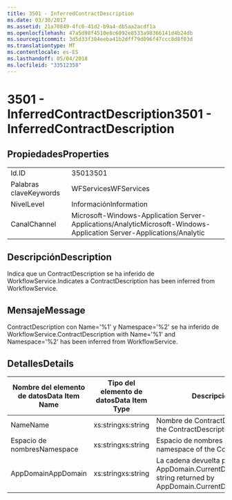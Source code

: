 ```yaml
---
title: 3501 - InferredContractDescription
ms.date: 03/30/2017
ms.assetid: 21a70849-4fc0-41d2-b9a4-db5aa2acdf1a
ms.openlocfilehash: 47a5d98f4510e8c6092e8533a98366141d4b24db
ms.sourcegitcommit: 3d5d33f384eeba41b2dff79d096f47ccc8d8f03d
ms.translationtype: MT
ms.contentlocale: es-ES
ms.lasthandoff: 05/04/2018
ms.locfileid: "33512358"
---
```

# <a name="3501---inferredcontractdescription"></a><span data-ttu-id="ea774-102">3501 - InferredContractDescription</span><span class="sxs-lookup"><span data-stu-id="ea774-102">3501 - InferredContractDescription</span></span>
## <a name="properties"></a><span data-ttu-id="ea774-103">Propiedades</span><span class="sxs-lookup"><span data-stu-id="ea774-103">Properties</span></span>  
  
|||  
|-|-|  
|<span data-ttu-id="ea774-104">Id.</span><span class="sxs-lookup"><span data-stu-id="ea774-104">ID</span></span>|<span data-ttu-id="ea774-105">3501</span><span class="sxs-lookup"><span data-stu-id="ea774-105">3501</span></span>|  
|<span data-ttu-id="ea774-106">Palabras clave</span><span class="sxs-lookup"><span data-stu-id="ea774-106">Keywords</span></span>|<span data-ttu-id="ea774-107">WFServices</span><span class="sxs-lookup"><span data-stu-id="ea774-107">WFServices</span></span>|  
|<span data-ttu-id="ea774-108">Nivel</span><span class="sxs-lookup"><span data-stu-id="ea774-108">Level</span></span>|<span data-ttu-id="ea774-109">Información</span><span class="sxs-lookup"><span data-stu-id="ea774-109">Information</span></span>|  
|<span data-ttu-id="ea774-110">Canal</span><span class="sxs-lookup"><span data-stu-id="ea774-110">Channel</span></span>|<span data-ttu-id="ea774-111">Microsoft-Windows-Application Server-Applications/Analytic</span><span class="sxs-lookup"><span data-stu-id="ea774-111">Microsoft-Windows-Application Server-Applications/Analytic</span></span>|  
  
## <a name="description"></a><span data-ttu-id="ea774-112">Descripción</span><span class="sxs-lookup"><span data-stu-id="ea774-112">Description</span></span>  
 <span data-ttu-id="ea774-113">Indica que un ContractDescription se ha inferido de WorkflowService.</span><span class="sxs-lookup"><span data-stu-id="ea774-113">Indicates a ContractDescription has been inferred from WorkflowService.</span></span>  
  
## <a name="message"></a><span data-ttu-id="ea774-114">Mensaje</span><span class="sxs-lookup"><span data-stu-id="ea774-114">Message</span></span>  
 <span data-ttu-id="ea774-115">ContractDescription con Name='%1' y Namespace='%2' se ha inferido de WorkflowService.</span><span class="sxs-lookup"><span data-stu-id="ea774-115">ContractDescription with Name='%1' and Namespace='%2' has been inferred from WorkflowService.</span></span>  
  
## <a name="details"></a><span data-ttu-id="ea774-116">Detalles</span><span class="sxs-lookup"><span data-stu-id="ea774-116">Details</span></span>  
  
|<span data-ttu-id="ea774-117">Nombre del elemento de datos</span><span class="sxs-lookup"><span data-stu-id="ea774-117">Data Item Name</span></span>|<span data-ttu-id="ea774-118">Tipo del elemento de datos</span><span class="sxs-lookup"><span data-stu-id="ea774-118">Data Item Type</span></span>|<span data-ttu-id="ea774-119">Descripción</span><span class="sxs-lookup"><span data-stu-id="ea774-119">Description</span></span>|  
|--------------------|--------------------|-----------------|  
|<span data-ttu-id="ea774-120">Name</span><span class="sxs-lookup"><span data-stu-id="ea774-120">Name</span></span>|<span data-ttu-id="ea774-121">xs:string</span><span class="sxs-lookup"><span data-stu-id="ea774-121">xs:string</span></span>|<span data-ttu-id="ea774-122">Nombre de ContractDescription.</span><span class="sxs-lookup"><span data-stu-id="ea774-122">The name of the ContractDescription.</span></span>|  
|<span data-ttu-id="ea774-123">Espacio de nombres</span><span class="sxs-lookup"><span data-stu-id="ea774-123">Namespace</span></span>|<span data-ttu-id="ea774-124">xs:string</span><span class="sxs-lookup"><span data-stu-id="ea774-124">xs:string</span></span>|<span data-ttu-id="ea774-125">Espacio de nombres ContractDescription.</span><span class="sxs-lookup"><span data-stu-id="ea774-125">The namespace of the ContractDescription.</span></span>|  
|<span data-ttu-id="ea774-126">AppDomain</span><span class="sxs-lookup"><span data-stu-id="ea774-126">AppDomain</span></span>|<span data-ttu-id="ea774-127">xs:string</span><span class="sxs-lookup"><span data-stu-id="ea774-127">xs:string</span></span>|<span data-ttu-id="ea774-128">La cadena devuelta por AppDomain.CurrentDomain.FriendlyName.</span><span class="sxs-lookup"><span data-stu-id="ea774-128">The string returned by AppDomain.CurrentDomain.FriendlyName.</span></span>|
